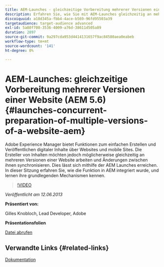 ```yaml
---
title: AEM-Launches - gleichzeitige Vorbereitung mehrerer Versionen einer Website (AEM 5.6)
description: Erfahren Sie, wie Sie mit AEM-Launches gleichzeitig an mehreren Versionen einer Website arbeiten und Änderungen zwischen ihnen synchronisieren können. Erfahren Sie, wie AEM Launches in AEM integriert wurden, und lernen Sie die grundlegenden Mechanismen kennen.
discoiquuid: a18d345a-fbb4-4ace-b569-96fd95503a39
targetaudience: target-audience advanced
exl-id: 5a80f708-3536-4009-a76d-38611d505a89
duration: 2897
source-git-commit: 9a297cda953d4414131657f9ac84580aea0eabeb
workflow-type: tm+mt
source-wordcount: '141'
ht-degree: 0%

---
```


# AEM-Launches: gleichzeitige Vorbereitung mehrerer Versionen einer Website (AEM 5.6) {#launches-concurrent-preparation-of-multiple-versions-of-a-website-aem}

Adobe Experience Manager bietet Funktionen zum einfachen Erstellen und Veröffentlichen digitaler Inhalte über Websites und mobile Sites. Die Ersteller von Inhalten möchten jedoch möglicherweise gleichzeitig an mehreren Versionen einer Website arbeiten und Änderungen zwischen ihnen synchronisieren. Dies lässt sich mithilfe der AEM Launches erreichen. In dieser Sitzung erfahren Sie, wie die Funktion in AEM integriert wurde, und lernen ihre grundlegenden Mechanismen kennen.

>[!VIDEO](https://video.tv.adobe.com/v/19579/?quality=9)

*Veröffentlicht am 12.06.2013*

**Präsentiert von:**

Gilles Knobloch, Lead Developer, Adobe

**Präsentationsfolien**

[Datei abrufen](assets/2013-06-12-launches-cqgems.pdf)

## Verwandte Links {#related-links}

[Dokumentation](https://docs.adobe.com/docs/en/cq/current/wcm/launches.html)

<!--
[Get back to the Overview](https://helpx.adobe.com/experience-manager/kt/eseminars/gems/aem-index.html)
-->

